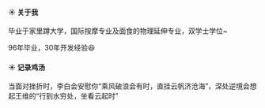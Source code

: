 #### ☀ 关于我
毕业于家里蹲大学，国际按摩专业及面食的物理延伸专业，双学士学位~


96年毕业，30年开发经验😆

#### ☀ 记录鸡汤

当面对挫折时，李白会安慰你“乘风破浪会有时，直挂云帆济沧海”，深处逆境会想起王维的“行到水穷处，坐看云起时”
